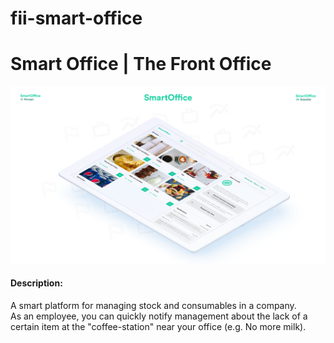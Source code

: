 # fii-smart-office

# Smart Office | The Front Office
![Screenshot of the platform](../Presentation.png)


#### Description:
A smart platform for managing stock and consumables in a company.   
As an employee, you can quickly notify management about the lack of a certain item at the "coffee-station" near your office (e.g. No more milk).
